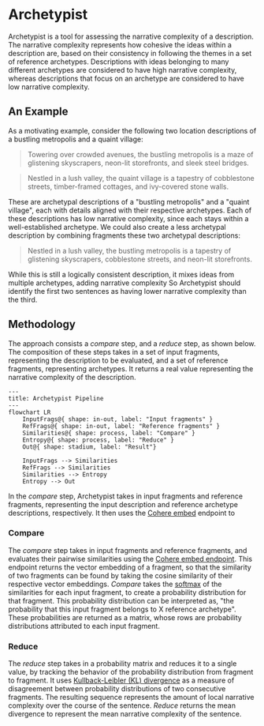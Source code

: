 # Archetypist
Archetypist is a tool for assessing the narrative complexity of a description.
The narrative complexity represents how cohesive the ideas within a description are, based on their consistency in following the themes in a set of reference archetypes.
Descriptions with ideas belonging to many different archetypes are considered to have high narrative complexity, whereas descriptions that focus on an archetype are considered to have low narrative complexity.

## An Example
As a motivating example, consider the following two location descriptions of a bustling metropolis and a quaint village:

> Towering over crowded avenues, the bustling metropolis is a maze of glistening skyscrapers, neon-lit storefronts, and sleek steel bridges.

> Nestled in a lush valley, the quaint village is a tapestry of cobblestone streets, timber-framed cottages, and ivy-covered stone walls.

These are archetypal descriptions of a "bustling metropolis" and a "quaint village", each with details aligned with their respective archetypes.
Each of these descriptions has low narrative complexity, since each stays within a well-established archetype.
We could also create a less archetypal description by combining fragments these two archetypal descriptions:

> Nestled in a lush valley, the bustling metropolis is a tapestry of glistening skyscrapers, cobblestone streets, and neon-lit storefronts.

While this is still a logically consistent description, it mixes ideas from multiple archetypes, adding narrative complexity
So Archetypist should identify the first two sentences as having lower narrative complexity than the third.

## Methodology
The approach consists a _compare_ step, and a _reduce_ step, as shown below.
The composition of these steps takes in a set of input fragments, representing the description to be evaluated, and a set of reference fragments, representing archetypes.
It returns a real value representing the narrative complexity of the description.

```mermaid
---
title: Archetypist Pipeline
---
flowchart LR
    InputFrags@{ shape: in-out, label: "Input fragments" }
    RefFrags@{ shape: in-out, label: "Reference fragments" }
    Similarities@{ shape: process, label: "Compare" }
    Entropy@{ shape: process, label: "Reduce" }
    Out@{ shape: stadium, label: "Result"}

    InputFrags --> Similarities
    RefFrags --> Similarities
    Similarities --> Entropy
    Entropy --> Out
```

In the _compare_ step, Archetypist takes in input fragments and reference fragments, representing the input description and reference archetype descriptions, respectively.
It then uses the [Cohere embed](https://cohere.com/embed) endpoint to 

### Compare
The _compare_ step takes in input fragments and reference fragments, and evaluates their pairwise similarities using the [Cohere embed endpoint](https://cohere.com/embed).
This endpoint returns the vector embedding of a fragment, so that the similarity of two fragments can be found by taking the cosine similarity of their respective vector embeddings.
_Compare_ takes the [softmax](https://en.wikipedia.org/wiki/Softmax_function) of the similarities for each input fragment, to create a probability distribution for that fragment.
This probability distribution can be interpreted as, "the probability that this input fragment belongs to X reference archetype".
These probabilities are returned as a matrix, whose rows are probability distributions attributed to each input fragment.

### Reduce
The _reduce_ step takes in a probability matrix and reduces it to a single value, by tracking the behavior of the probability distribution from fragment to fragment.
It uses [Kullback-Leibler (KL) divergence](https://en.wikipedia.org/wiki/Kullback%E2%80%93Leibler_divergence) as a measure of disagreement between probability distributions of two consecutive fragments.
The resulting sequence represents the amount of local narrative complexity over the course of the sentence.
_Reduce_ returns the mean divergence to represent the mean narrative complexity of the sentence.
